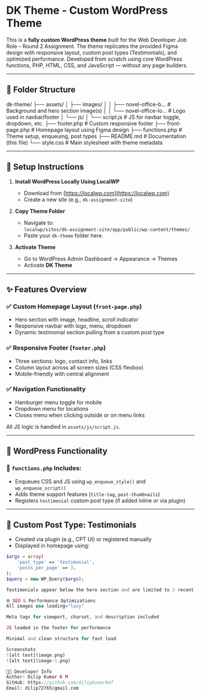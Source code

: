 # DK Theme - Custom WordPress Theme

This is a **fully custom WordPress theme** built for the Web Developer Job Role – Round 2 Assignment. The theme replicates the provided Figma design with responsive layout, custom post types (Testimonials), and optimized performance. Developed from scratch using core WordPress functions, PHP, HTML, CSS, and JavaScript — without any page builders.

---

## 📁 Folder Structure

dk-theme/
├── assets/
│ ├── images/
│ │ ├── novel-office-b... # Background and hero section image(s)
│ │ └── novel-office-lo... # Logo used in navbar/footer
│ └── js/
│ └── script.js # JS for navbar toggle, dropdown, etc.
├── footer.php # Custom responsive footer
├── front-page.php # Homepage layout using Figma design
├── functions.php # Theme setup, enqueuing, post types
├── README.md # Documentation (this file)
└── style.css # Main stylesheet with theme metadata

---

## 🚀 Setup Instructions

1. **Install WordPress Locally Using LocalWP**
   - Download from [https://localwp.com](https://localwp.com)
   - Create a new site (e.g., `dk-assignment-site`)

2. **Copy Theme Folder**
   - Navigate to:  
     `localwp/sites/dk-assignment-site/app/public/wp-content/themes/`
   - Paste your `dk-theme` folder here.

3. **Activate Theme**
   - Go to WordPress Admin Dashboard → Appearance → Themes
   - Activate **DK Theme**

---

## ✨ Features Overview

### ✅ Custom Homepage Layout (`front-page.php`)
- Hero section with image, headline, scroll indicator
- Responsive navbar with logo, menu, dropdown
- Dynamic testimonial section pulling from a custom post type

### ✅ Responsive Footer (`footer.php`)
- Three sections: logo, contact info, links
- Column layout across all screen sizes (CSS flexbox)
- Mobile-friendly with central alignment

### ✅ Navigation Functionality
- Hamburger menu toggle for mobile
- Dropdown menu for locations
- Closes menu when clicking outside or on menu links

All JS logic is handled in `assets/js/script.js`.

---

## 🧰 WordPress Functionality

### 🔧 `functions.php` Includes:
- Enqueues CSS and JS using `wp_enqueue_style()` and `wp_enqueue_script()`
- Adds theme support features (`title-tag`, `post-thumbnails`)
- Registers `testimonial` custom post type (if added inline or via plugin)

---

## 💬 Custom Post Type: Testimonials

- Created via plugin (e.g., CPT UI) or registered manually
- Displayed in homepage using:

```php
$args = array(
    'post_type' => 'testimonial',
    'posts_per_page' => 3,
);
$query = new WP_Query($args);

Testimonials appear below the hero section and are limited to 3 recent posts

🌐 SEO & Performance Optimizations
All images use loading="lazy"

Meta tags for viewport, charset, and description included

JS loaded in the footer for performance

Minimal and clean structure for fast load

Screenshots
![alt text](image.png)
![alt text](image-1.png)

🧑‍💻 Developer Info
Author: Dilip Kumar K M
GitHub: https://github.com/dilipkumarkm7
Email: dilip72765@gmail.com